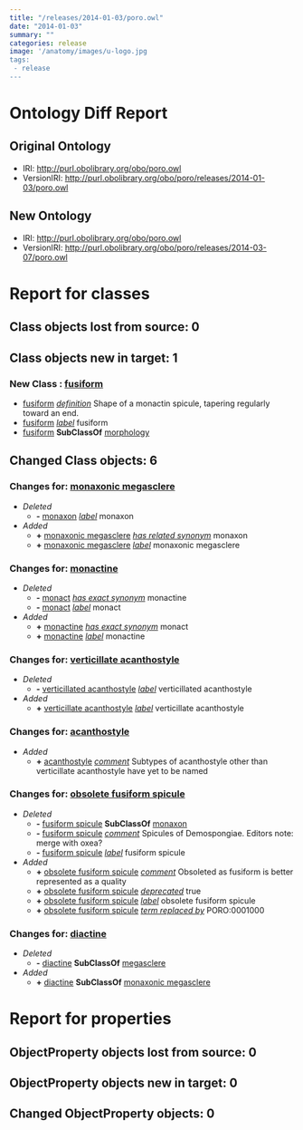 ```yaml
---
title: "/releases/2014-01-03/poro.owl"
date: "2014-01-03"
summary: ""
categories: release
image: '/anatomy/images/u-logo.jpg
tags:
 - release
---
```


# Ontology Diff Report


## Original Ontology

 * IRI: http://purl.obolibrary.org/obo/poro.owl
 * VersionIRI: http://purl.obolibrary.org/obo/poro/releases/2014-01-03/poro.owl

## New Ontology

 * IRI: http://purl.obolibrary.org/obo/poro.owl
 * VersionIRI: http://purl.obolibrary.org/obo/poro/releases/2014-03-07/poro.owl

# Report for classes


## Class objects lost from source: 0


## Class objects new in target: 1


### New Class : [fusiform](http://purl.obolibrary.org/obo/PORO_0001000)

 * [fusiform](http://purl.obolibrary.org/obo/PORO_0001000) *[definition](http://purl.obolibrary.org/obo/IAO_0000115)* Shape of a monactin spicule, tapering regularly toward an end.
 * [fusiform](http://purl.obolibrary.org/obo/PORO_0001000) *[label](http://www.w3.org/2000/01/rdf-schema#label)* fusiform
 * [fusiform](http://purl.obolibrary.org/obo/PORO_0001000) **SubClassOf** [morphology](http://purl.obolibrary.org/obo/PATO_0000051)

## Changed Class objects: 6


### Changes for: [monaxonic megasclere](http://purl.obolibrary.org/obo/PORO_0000412)

 * _Deleted_
    *  **-** [monaxon](http://purl.obolibrary.org/obo/PORO_0000412) *[label](http://www.w3.org/2000/01/rdf-schema#label)* monaxon
 * _Added_
    *  **+** [monaxonic megasclere](http://purl.obolibrary.org/obo/PORO_0000412) *[has related synonym](http://www.geneontology.org/formats/oboInOwl#hasRelatedSynonym)* monaxon
    *  **+** [monaxonic megasclere](http://purl.obolibrary.org/obo/PORO_0000412) *[label](http://www.w3.org/2000/01/rdf-schema#label)* monaxonic megasclere

### Changes for: [monactine](http://purl.obolibrary.org/obo/PORO_0002043)

 * _Deleted_
    *  **-** [monact](http://purl.obolibrary.org/obo/PORO_0002043) *[has exact synonym](http://www.geneontology.org/formats/oboInOwl#hasExactSynonym)* monactine
    *  **-** [monact](http://purl.obolibrary.org/obo/PORO_0002043) *[label](http://www.w3.org/2000/01/rdf-schema#label)* monact
 * _Added_
    *  **+** [monactine](http://purl.obolibrary.org/obo/PORO_0002043) *[has exact synonym](http://www.geneontology.org/formats/oboInOwl#hasExactSynonym)* monact
    *  **+** [monactine](http://purl.obolibrary.org/obo/PORO_0002043) *[label](http://www.w3.org/2000/01/rdf-schema#label)* monactine

### Changes for: [verticillate acanthostyle](http://purl.obolibrary.org/obo/PORO_0002005)

 * _Deleted_
    *  **-** [verticillated acanthostyle](http://purl.obolibrary.org/obo/PORO_0002005) *[label](http://www.w3.org/2000/01/rdf-schema#label)* verticillated acanthostyle
 * _Added_
    *  **+** [verticillate acanthostyle](http://purl.obolibrary.org/obo/PORO_0002005) *[label](http://www.w3.org/2000/01/rdf-schema#label)* verticillate acanthostyle

### Changes for: [acanthostyle](http://purl.obolibrary.org/obo/PORO_0002002)

 * _Added_
    *  **+** [acanthostyle](http://purl.obolibrary.org/obo/PORO_0002002) *[comment](http://www.w3.org/2000/01/rdf-schema#comment)* Subtypes of acanthostyle other than verticillate acanthostyle have yet to be named

### Changes for: [obsolete fusiform spicule](http://purl.obolibrary.org/obo/PORO_0000328)

 * _Deleted_
    *  **-** [fusiform spicule](http://purl.obolibrary.org/obo/PORO_0000328) **SubClassOf** [monaxon](http://purl.obolibrary.org/obo/PORO_0000412)
    *  **-** [fusiform spicule](http://purl.obolibrary.org/obo/PORO_0000328) *[comment](http://www.w3.org/2000/01/rdf-schema#comment)* Spicules of Demospongiae. Editors note: merge with oxea?
    *  **-** [fusiform spicule](http://purl.obolibrary.org/obo/PORO_0000328) *[label](http://www.w3.org/2000/01/rdf-schema#label)* fusiform spicule
 * _Added_
    *  **+** [obsolete fusiform spicule](http://purl.obolibrary.org/obo/PORO_0000328) *[comment](http://www.w3.org/2000/01/rdf-schema#comment)* Obsoleted as fusiform is better represented as a quality
    *  **+** [obsolete fusiform spicule](http://purl.obolibrary.org/obo/PORO_0000328) *[deprecated](http://www.w3.org/2002/07/owl#deprecated)* true
    *  **+** [obsolete fusiform spicule](http://purl.obolibrary.org/obo/PORO_0000328) *[label](http://www.w3.org/2000/01/rdf-schema#label)* obsolete fusiform spicule
    *  **+** [obsolete fusiform spicule](http://purl.obolibrary.org/obo/PORO_0000328) *[term replaced by](http://purl.obolibrary.org/obo/IAO_0100001)* PORO:0001000

### Changes for: [diactine](http://purl.obolibrary.org/obo/PORO_0000256)

 * _Deleted_
    *  **-** [diactine](http://purl.obolibrary.org/obo/PORO_0000256) **SubClassOf** [megasclere](http://purl.obolibrary.org/obo/PORO_0000098)
 * _Added_
    *  **+** [diactine](http://purl.obolibrary.org/obo/PORO_0000256) **SubClassOf** [monaxonic megasclere](http://purl.obolibrary.org/obo/PORO_0000412)

# Report for properties


## ObjectProperty objects lost from source: 0


## ObjectProperty objects new in target: 0


## Changed ObjectProperty objects: 0

